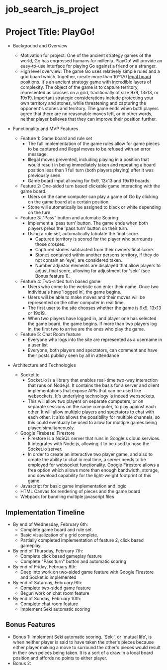 # job_search_js_project

# Project Title: PlayGo!
* Background and Overview
    * Motivation for project: One of the ancient strategy games of the world, Go has engrossed humans for millenia. PlayGo! will provide an easy-to-use interface for playing Go against a friend or a stranger. 
    * High level overview: The game Go uses relatively simple rules and a grid board which, together, create more than 10^170  [legal board positions](https://tromp.github.io/go/legal.html). It's an ancient strategy game with incredible layers of complexity. The object of the game is to capture territory, represented as crosses on a grid, traditionally of size 9x9, 13x13, or 19x19. Important strategic considerations include protecting your own territory and stones, while threatening and capturing the opponent's stones and territory. The game ends when both players agree that there are no reasonable moves left, or in other words, neither player believes that they can improve their position further.
    
* Functionality and MVP Features
    * Feature 1: Game board and rule set
      * The full implementation of the game rules allow for game pieces to be captured and illegal moves to be refused with an error message. 
      * Illegal moves prevented, including playing in a position that would result in being immediately taken and repeating a board position less than 1 full turn (both players playing) after it was previously seen.
      * Game board input allowing for 9x9, 13x13 and 19x19 boards.
    * Feature 2: One-sided turn based clickable game interacting with the game board. 
      * Users on the same computer can play a game of Go by clicking on the game board at a certain position.
      * Stone will automatically be assigned to black or white depending on the turn
    * Feature 3: "Pass" button and automatic Scoring
      * Implement a 'pass turn' button. The game ends when both players press the 'pass turn' button on their turn.
      * Using a rule set, automatically tabulate the final score.
         * Captured territory is scored for the player who surrounds those crosses.
         * Captured stones subtracted from their owners final score. 
         * Stones contained within another persons territory, if they do not contain an 'eye', are considered taken. 
         * Number adjustor elements are displayed that allow players to adjust final score, allowing for adjustment for 'seki' (see Bonus feature 1). 
     * Feature 4: Two-sided turn based game
       * Users who come to the website can enter their name. Once two individuals have 'logged in', the game begins.
       * Users will be able to make moves and their moves will be represented on the other computer in real time.
       * The first user to the site chooses whether the game is 9x9, 13x13 or 19x19. 
       * When two players have logged in, and player one has selected the game board, the game begins. If more than two players log in, the first two to arrive are the ones who play the game.
     * Feature 5: Chat Room feature
       * Everyone who logs into the site are represented as a username in a user list
       * Everyone, both players and spectators, can comment and have their posts publicly seen by all in attendance
* Architecture and Technologies
    * Socket.io
        * Socket.io is a library that enables real-time two-way interaction that runs on Node.js. It contains the basis for a server and client implementations that expose APIs that can be used like websockets. It's underlying technology is indeed websockets.
        * This will allow two players on separate computers, or on separate sessions on the same computer, to play against each other. It will allow multiple players and spectators to chat with each other. It also allows the possibility for multiple channels, so this could eventually be used to allow for multiple games being played simultaneously.
    * Google Firebase: Firestore
        * Firestore is a NoSQL server that runs in Google's cloud services. It integrates with Node.js, allowing it to be used to hose the Socket.io server.
        * In order to create an interactive two player game, and also to create the ability to chat in real time, a server needs to be employed for websocket functionality. Google Firestore allows a free option which allows more than enough bandwidth, storage, and download capability for the light-weight footprint of this game. 
   * Javascript for basic game implementation and logic
   * HTML Canvas for rendering of pieces and the game board
   * Webpack for bundling multiple javascript files
   
## Implementation Timeline
  * By end of Wednesday, February 6th: 
    * Complete game board and rule set. 
    * Basic visualization of a grid complete.
    * Partially completed implementation of feature 2, click based gameplay. 
  * By end of Thursday, February 7th:
    * Complete click based gameplay feature
    * Complete "Pass turn" button and automatic scoring
  * By end of Friday, February 8th: 
    * Deep into work on two-sided game feature with Google Firestore and Socket.io implemented
  * By end of Saturday, February 9th:
    * Complete two-sided game feature
    * Begun work on chat room feature
  * By end of Sunday, February 10th:
    * Complete chat room feature
    * Implement Seki automatic scoring
    
## Bonus Features
  * Bonus 1: Implement Seki automatic scoring. 'Seki', or 'mutual life', is when neither player is said to have taken the other's pieces because either player making a move to surround the other's pieces would result in their own peices being taken. It is a sort of a draw in a local board position and affords no points to either player. 
  * Bonus 2: 
